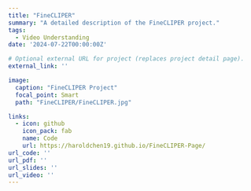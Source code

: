 ```yaml
---
title: "FineCLIPER"
summary: "A detailed description of the FineCLIPER project."
tags:
  - Video Understanding
date: '2024-07-22T00:00:00Z'

# Optional external URL for project (replaces project detail page).
external_link: ''

image:
  caption: "FineCLIPER Project"
  focal_point: Smart
  path: "FineCLIPER/FineCLIPER.jpg"

links:
  - icon: github
    icon_pack: fab
    name: Code
    url: https://haroldchen19.github.io/FineCLIPER-Page/
url_code: ''
url_pdf: ''
url_slides: ''
url_video: ''
---
```

